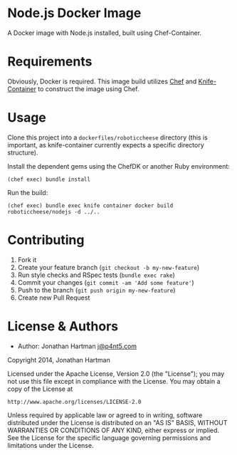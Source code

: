 Node.js Docker Image
====================

A Docker image with Node.js installed, built using Chef-Container.

Requirements
============

Obviously, Docker is required. This image build utilizes
[Chef](https://getchef.com) and
[Knife-Container](https://github.com/opscode/knife-container) to construct the
image using Chef.

Usage
=====

Clone this project into a `dockerfiles/roboticcheese` directory (this is
important, as knife-container currently expects a specific directory structure).

Install the dependent gems using the ChefDK or another Ruby environment:

    (chef exec) bundle install

Run the build:

    (chef exec) bundle exec knife container docker build roboticcheese/nodejs -d ../..

Contributing
============

1. Fork it
2. Create your feature branch (`git checkout -b my-new-feature`)
3. Run style checks and RSpec tests (`bundle exec rake`)
4. Commit your changes (`git commit -am 'Add some feature'`)
5. Push to the branch (`git push origin my-new-feature`)
6. Create new Pull Request

License & Authors
=================
- Author: Jonathan Hartman <j@p4nt5.com>

Copyright 2014, Jonathan Hartman

Licensed under the Apache License, Version 2.0 (the "License");
you may not use this file except in compliance with the License.
You may obtain a copy of the License at

    http://www.apache.org/licenses/LICENSE-2.0

Unless required by applicable law or agreed to in writing, software
distributed under the License is distributed on an "AS IS" BASIS,
WITHOUT WARRANTIES OR CONDITIONS OF ANY KIND, either express or implied.
See the License for the specific language governing permissions and
limitations under the License.
